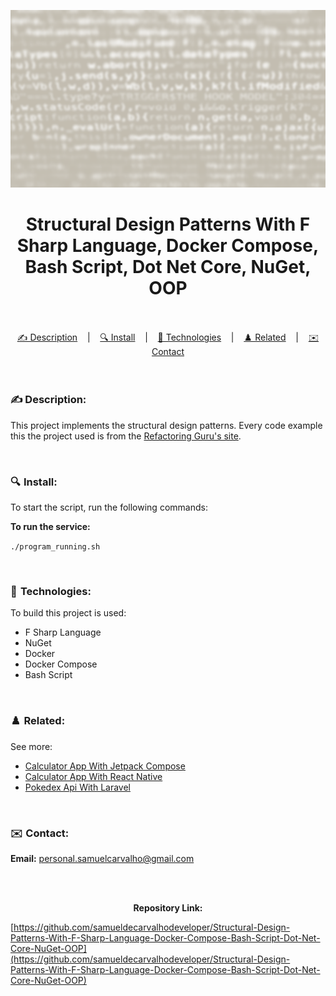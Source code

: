 ![](./thumbnail.png)

<h1 align="center">
Structural Design Patterns With F Sharp Language, Docker Compose, Bash Script, Dot Net Core, NuGet, OOP
</h1>

<br/>

<br/>

<div align="center">
  <a href="#description">✍️ Description</a> &nbsp;&nbsp;&nbsp;|&nbsp;&nbsp;&nbsp <a href="#install">🔍 Install</a> &nbsp;&nbsp;&nbsp;|&nbsp;&nbsp;&nbsp <a href="#technologies">🚀 Technologies</a> &nbsp;&nbsp;&nbsp;|&nbsp;&nbsp;&nbsp <a href="#related">♟️ Related</a> &nbsp;&nbsp;&nbsp;|&nbsp;&nbsp;&nbsp <a href="#contact">✉️ Contact</a>
</div>

<br />
<br />

<h3 id="description">✍️ Description:</h3>

<p>This project implements the structural design patterns. Every code example this the project used is from the <a href="https://refactoring.guru/design-patterns/">Refactoring Guru's site</a>.</p>

<br />

<h3 id="install">🔍  Install:</h3>

<p>To start the script, run the following commands:<p>

**To run the service:**

`./program_running.sh`

<br />

<h3 id="technologies">🚀  Technologies:</h3>

<p>To build this project is used:</p>

- F Sharp Language
- NuGet
- Docker
- Docker Compose
- Bash Script

<br />

<h3 id="related">♟️  Related:</h3>

See more:

<ul>
  <li><a href="https://github.com/samueldecarvalhodeveloper/Calculator-App-With-Jetpack-Compose-Kotlin-Material-3-JUnit-Mockk-Dagger-2-Coroutines-Ui-Automator">Calculator App With Jetpack Compose</a></li>
  <li><a href="https://github.com/samueldecarvalhodeveloper/Calculator-App-With-React-Native-Expo-Custom-Hooks-Typescript-Async-Storage-Prettier-Eslint">Calculator App With React Native</a></li>
  <li><a href="https://github.com/samueldecarvalhodeveloper/Pokedex-API-With-Elixir-PHP-Python-Laravel-Phoenix-FastAPI-Uvicorn-Asyncio-Unittest-PHP-Unit-Docker">Pokedex Api With Laravel</a></li>
</ul>

<br />

<h3 id="contact">✉️  Contact:</h3>

**Email:**
<a href="mailto:personal.samuelcarvalho@gmail.com">personal.samuelcarvalho@gmail.com</a>

<br />
<br />

<p align="center"><strong>Repository Link:</strong></p>

[https://github.com/samueldecarvalhodeveloper/Structural-Design-Patterns-With-F-Sharp-Language-Docker-Compose-Bash-Script-Dot-Net-Core-NuGet-OOP](https://github.com/samueldecarvalhodeveloper/Structural-Design-Patterns-With-F-Sharp-Language-Docker-Compose-Bash-Script-Dot-Net-Core-NuGet-OOP)

